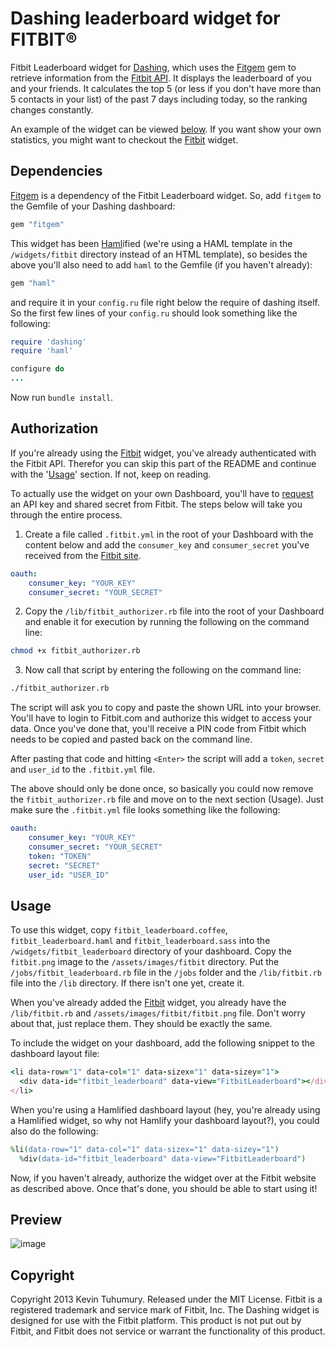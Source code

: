 # Dashing leaderboard widget for FITBIT®

Fitbit Leaderboard widget for [Dashing](http://shopify.github.com/dashing), which uses the [Fitgem](https://github.com/whazzmaster/fitgem) gem to retrieve information from the [Fitbit API](https://dev.fitbit.com/). It displays the leaderboard of you and your friends. It calculates the top 5 (or less if you don't have more than 5 contacts in your list) of the past 7 days including today, so the ranking changes constantly.

An example of the widget can be viewed [below](https://github.com/kevintuhumury/dashing-fitbit-leaderboard#preview). If you want show your own statistics, you might want to checkout the [Fitbit](https://github.com/kevintuhumury/dashing-fitbit) widget.

## Dependencies

[Fitgem](https://github.com/whazzmaster/fitgem) is a dependency of the Fitbit Leaderboard widget. So, add `fitgem` to the Gemfile of your Dashing dashboard:

```ruby
gem "fitgem"
```

This widget has been [Haml](http://haml.info/)ified (we're using a HAML template in the `/widgets/fitbit` directory instead of an HTML template), so besides the above you'll also need to add `haml` to the Gemfile (if you haven't already):

```ruby
gem "haml"
```

and require it in your `config.ru` file right below the require of dashing itself. So the first few lines of your `config.ru` should look something like the following:

```ruby
require 'dashing'
require 'haml'

configure do
...
```

Now run `bundle install`.

## Authorization

If you're already using the [Fitbit](https://github.com/kevintuhumury/dashing-fitbit) widget, you've already authenticated with the Fitbit API. Therefor you can skip this part of the README and continue with the '[Usage](https://github.com/kevintuhumury/dashing-fitbit-leaderboard#usage)' section. If not, keep on reading.

To actually use the widget on your own Dashboard, you'll have to [request](https://dev.fitbit.com/apps/new) an API key and shared secret from Fitbit. The steps below will take you through the entire process.

1. Create a file called `.fitbit.yml` in the root of your Dashboard with the content below and add the `consumer_key` and `consumer_secret` you've received from the [Fitbit site](https://dev.fitbit.com/apps/new).

  ```yaml
  oauth:
      consumer_key: "YOUR_KEY"
      consumer_secret: "YOUR_SECRET"
  ```

2. Copy the `/lib/fitbit_authorizer.rb` file into the root of your Dashboard and enable it for execution by running the following on the command line:

  ```bash
  chmod +x fitbit_authorizer.rb
  ```

3. Now call that script by entering the following on the command line:

  ```bash
  ./fitbit_authorizer.rb
  ```

  The script will ask you to copy and paste the shown URL into your browser. You'll have to login to Fitbit.com and authorize this widget to access your data. Once you've done that, you'll receive a PIN code from Fitbit which needs to be copied and pasted back on the command line.

  After pasting that code and hitting `<Enter>` the script will add a `token`, `secret` and `user_id` to the `.fitbit.yml` file.

  The above should only be done once, so basically you could now remove the `fitbit_authorizer.rb` file and move on to the next section (Usage). Just make sure the `.fitbit.yml` file looks something like the following:

  ```yaml
  oauth:
      consumer_key: "YOUR_KEY"
      consumer_secret: "YOUR_SECRET"
      token: "TOKEN"
      secret: "SECRET"
      user_id: "USER_ID"
  ```

## Usage

To use this widget, copy `fitbit_leaderboard.coffee`, `fitbit_leaderboard.haml` and `fitbit_leaderboard.sass` into the `/widgets/fitbit_leaderboard` directory of your dashboard. Copy the `fitbit.png` image to the `/assets/images/fitbit` directory. Put the `/jobs/fitbit_leaderboard.rb` file in the `/jobs` folder and the `/lib/fitbit.rb` file into the `/lib` directory. If there isn't one yet, create it.

When you've already added the [Fitbit](https://github.com/kevintuhumury/dashing-fitbit) widget, you already have the `/lib/fitbit.rb` and `/assets/images/fitbit/fitbit.png` file. Don't worry about that, just replace them. They should be exactly the same.

To include the widget on your dashboard, add the following snippet to the dashboard layout file:

```ruby
<li data-row="1" data-col="1" data-sizex="1" data-sizey="1">
  <div data-id="fitbit_leaderboard" data-view="FitbitLeaderboard"></div>
</li>
```
When you're using a Hamlified dashboard layout (hey, you're already using a Hamlified widget, so why not Hamlify your dashboard layout?), you could also do the following:

```ruby
%li(data-row="1" data-col="1" data-sizex="1" data-sizey="1")
  %div(data-id="fitbit_leaderboard" data-view="FitbitLeaderboard")
```

Now, if you haven't already, authorize the widget over at the Fitbit website as described above. Once that's done, you should be able to start using it!

## Preview

![image](https://f.cloud.github.com/assets/412952/1145366/36c9a3e2-1e0d-11e3-9afe-99f8a9cbe491.png)

## Copyright

Copyright 2013 Kevin Tuhumury. Released under the MIT License. Fitbit is a registered trademark and service mark of Fitbit, Inc. The Dashing widget is designed for use with the Fitbit platform. This product is not put out by Fitbit, and Fitbit does not service or warrant the functionality of this product.
